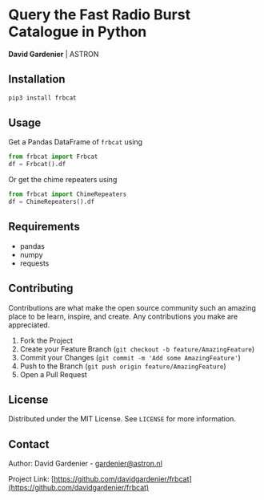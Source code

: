 # Query the Fast Radio Burst Catalogue in Python
**David Gardenier** | ASTRON

## Installation

```sh
pip3 install frbcat
```

## Usage
Get a Pandas DataFrame of `frbcat` using
```python
from frbcat import Frbcat
df = Frbcat().df
```
Or get the chime repeaters using
```python
from frbcat import ChimeRepeaters
df = ChimeRepeaters().df
```

## Requirements

* pandas
* numpy
* requests

## Contributing

Contributions are what make the open source community such an amazing place to be learn, inspire, and create. Any contributions you make are appreciated.

1. Fork the Project
2. Create your Feature Branch (`git checkout -b feature/AmazingFeature`)
3. Commit your Changes (`git commit -m 'Add some AmazingFeature'`)
4. Push to the Branch (`git push origin feature/AmazingFeature`)
5. Open a Pull Request


## License

Distributed under the MIT License. See `LICENSE` for more information.


## Contact
Author: David Gardenier - gardenier@astron.nl

Project Link: [https://github.com/davidgardenier/frbcat](https://github.com/davidgardenier/frbcat)
